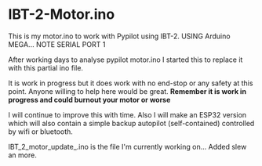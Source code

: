 # IBT-2-Motor.ino
This is my motor.ino to work with Pypilot using IBT-2. USING Arduino MEGA... NOTE SERIAL PORT 1

After working days to analyse pypilot motor.ino I started this to replace it with this partial ino file.

It is work in progress but it does work with no end-stop or any safety at this point.
Anyone willing to help here would be great.
<B> Remember it is work in progress and could burnout your motor or worse </B>

I will continue to improve this with time.
Also I will make an ESP32 version which will also contain a simple backup autopilot (self-contained) controlled by wifi or bluetooth.

IBT_2_motor_update_.ino is the file I'm currently working on... Added slew an more.
